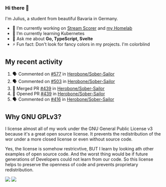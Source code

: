### Hi there 👋
I'm Julius, a student from beautiful Bavaria in Germany.

- 🔭 I’m currently working on [Stream Scorer](https://github.com/Herobone/stream-scorer) and [my Homelab](https://github.com/Herobone/homelab-kubernetes)
- 🌱 I’m currently learning Kubernetes
- 💬 Ask me about **Go, TypeScript, Svelte**
- ⚡ Fun fact: Don't look for fancy colors in my projects. I'm colorblind
## My recent activity
<!--RECENT_ACTIVITY:start-->
1. 🗣 Commented on [#577](https://github.com/Herobone/Sober-Sailor/issues/577) in [Herobone/Sober-Sailor](https://github.com/Herobone/Sober-Sailor)
2. 🗣 Commented on [#503](https://github.com/Herobone/Sober-Sailor/issues/503) in [Herobone/Sober-Sailor](https://github.com/Herobone/Sober-Sailor)
3. 🎉 Merged PR [#439](https://github.com/Herobone/Sober-Sailor/pull/439) in [Herobone/Sober-Sailor](https://github.com/Herobone/Sober-Sailor)
4. 💪 Opened PR [#439](https://github.com/Herobone/Sober-Sailor/pull/439) in [Herobone/Sober-Sailor](https://github.com/Herobone/Sober-Sailor)
5. 🗣 Commented on [#416](https://github.com/Herobone/Sober-Sailor/issues/416) in [Herobone/Sober-Sailor](https://github.com/Herobone/Sober-Sailor)
<!--RECENT_ACTIVITY:end-->

## Why GNU GPLv3?
I license almost all of my work under the GNU General Public License v3 because it's a great open source license. It prevents the redistribution of the wor under a more closed license or even without source code.

Yes, the license is somehow restricvtive, BUT I learn by looking ath other examples of open source code. And the worst thing would be if future generations of Developers could not learn from our code. So this license helps to preserve the openness of code and prevents proprietary redistribution.

![](http://github-profile-summary-cards.vercel.app/api/cards/profile-details?username=Herobone&theme=github_dark)
![](https://github-profile-trophy.vercel.app/?username=Herobone&theme=darkhub&no-frame=true&margin-w=6)
